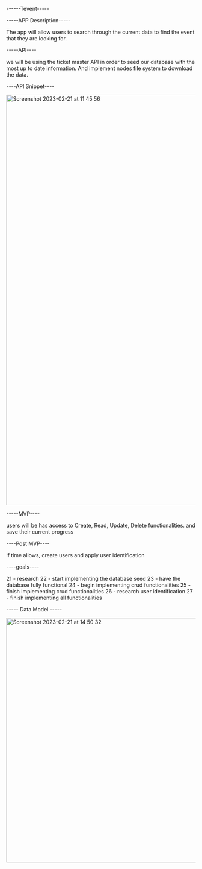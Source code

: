 ------Tevent-----




-----APP Description-----

 The app will allow users to search through the current data to find the event that they are looking for.



 -----API----

 we will be using the ticket master API in order to seed our database with the most up to date information. And implement nodes file system to download the data. 


 ----API Snippet----

<img width="1089" alt="Screenshot 2023-02-21 at 11 45 56" src="https://user-images.githubusercontent.com/79764475/220410318-007681ef-c005-4c57-8a37-3c7aab5fe6f3.png">


-----MVP----

users will be has access to Create, Read, Update, Delete functionalities. and save their current progress


----Post MVP----


if time allows, create users and apply user identification


----goals----

21 - research 
22 - start implementing the database seed
23 - have the database fully functional 
24 - begin implementing crud functionalities
25 - finish implementing crud functionalities
26 - research user identification
27 - finish implementing all functionalities


----- Data Model -----



<img width="649" alt="Screenshot 2023-02-21 at 14 50 32" src="https://user-images.githubusercontent.com/79764475/220444688-80426db7-827f-47a3-a0ec-df69c1fa11dd.png">




